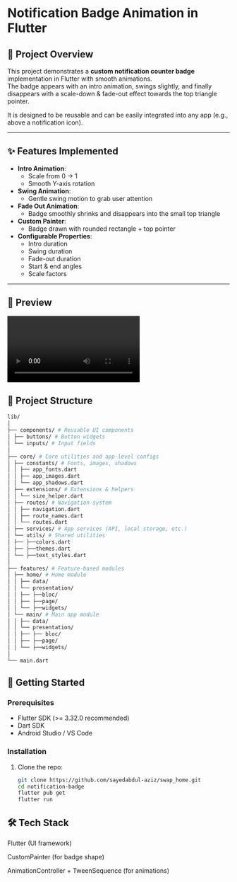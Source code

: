 # Notification Badge Animation in Flutter

## 📌 Project Overview
This project demonstrates a **custom notification counter badge** implementation in Flutter with smooth animations.  
The badge appears with an intro animation, swings slightly, and finally disappears with a scale-down & fade-out effect towards the top triangle pointer.  

It is designed to be reusable and can be easily integrated into any app (e.g., above a notification icon).

---


## ✨ Features Implemented
- **Intro Animation**:
  - Scale from 0 → 1
  - Smooth Y-axis rotation
- **Swing Animation**:
  - Gentle swing motion to grab user attention
- **Fade Out Animation**:
  - Badge smoothly shrinks and disappears into the small top triangle
- **Custom Painter**:
  - Badge drawn with rounded rectangle + top pointer
- **Configurable Properties**:
  - Intro duration
  - Swing duration
  - Fade-out duration
  - Start & end angles
  - Scale factors

---

## 🎥 Preview

<video src="https://github.com/sayedabdul-aziz/swap_home/blob/main/screenshots/preview.mov" width="300" controls></video>

## 📂 Project Structure

 ```bash
lib/
│
├── components/ # Reusable UI components
│ ├── buttons/ # Button widgets
│ └── inputs/ # Input fields
│
├── core/ # Core utilities and app-level configs
│ ├── constants/ # Fonts, images, shadows
│ │ ├── app_fonts.dart
│ │ ├── app_images.dart
│ │ └── app_shadows.dart
│ ├── extensions/ # Extensions & helpers
│ │ └── size_helper.dart
│ ├── routes/ # Navigation system
│ │ ├── navigation.dart
│ │ ├── route_names.dart
│ │ └── routes.dart
│ ├── services/ # App services (API, local storage, etc.)
│ └── utils/ # Shared utilities
│ ├── ├──colors.dart
│ ├── ├──themes.dart
│ └── ├──text_styles.dart
│
├── features/ # Feature-based modules
│ ├── home/ # Home module
│ │ ├── data/
│ │ └── presentation/
│ │ ├── ├──bloc/
│ │ ├── ├──page/
│ │ └── ├──widgets/
│ └── main/ # Main app module
│ │ ├── data/
│ │ └── presentation/
│ │ ├── ├── bloc/
│ │ ├── ├──page/
│ │ └── ├──widgets/
│
└── main.dart
```



## 🚀 Getting Started

### Prerequisites
- Flutter SDK (>= 3.32.0 recommended)
- Dart SDK
- Android Studio / VS Code

### Installation
1. Clone the repo:
   ```bash
   git clone https://github.com/sayedabdul-aziz/swap_home.git
   cd notification-badge
   flutter pub get
   flutter run


## 🛠️ Tech Stack

Flutter (UI framework)

CustomPainter (for badge shape)

AnimationController + TweenSequence (for animations)


